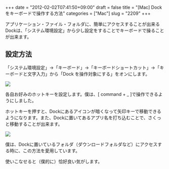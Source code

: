 +++
date = "2012-02-02T07:41:50+09:00"
draft = false
title = "[Mac] Dockをキーボードで操作する方法"
categories = ["Mac"]
slug = "2209"
+++

アプリケーション・ファイル・フォルダに、簡単にアクセスすることが出来るDockは、「システム環境設定」から少し設定をすることでキーボードで操ることが出来ます。

## 設定方法

「システム環境設定」→「キーボード」→「キーボードショートカット」→「キーボードと文字入力」から「Dock を操作対象にする」をオンにします。

![](/images/2012/02/2209_1.png)

各自お好みのホットキーを設定します。僕は、[ command + _ ]で操作できるようにしました。

ホットキーを押すと、Dockにあるアイコンが暗くなって矢印キーで移動できるようになります。また、Dockに置いてあるアプリ名を打ち込むことで、さくっと移動することが出来ます。

![](/images/2012/02/2209_2.png)

僕は、Dockに置いているフォルダ（ダウンロードフォルダなど）にアクセスする時に、この方法を愛用しています。

使いこなせると（僕的に）恰好良い気がします。
